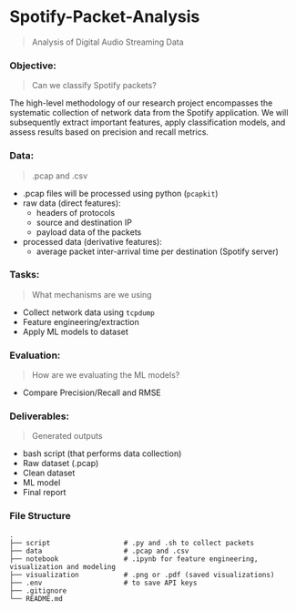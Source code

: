 # Spotify-Packet-Analysis
> Analysis of Digital Audio Streaming Data

### Objective:
> Can we classify Spotify packets?

The high-level methodology of our research project encompasses the systematic collection of network data from the Spotify application. We will subsequently extract important features, apply classification models, and assess results based on precision and recall metrics.

### Data:
> .pcap and .csv
- .pcap files will be processed using python (`pcapkit`)
- raw data (direct features):
    - headers of protocols
    - source and destination IP
    - payload data of the packets
- processed data (derivative features):
    - average packet inter-arrival time per destination (Spotify server)

### Tasks:
> What mechanisms are we using
- Collect network data using `tcpdump`
- Feature engineering/extraction
- Apply ML models to dataset

### Evaluation:
> How are we evaluating the ML models?
- Compare Precision/Recall and RMSE

### Deliverables:
> Generated outputs
- bash script (that performs data collection)
- Raw dataset (.pcap)
- Clean dataset
- ML model
- Final report

### File Structure
    .
    ├── script                  # .py and .sh to collect packets
    ├── data                    # .pcap and .csv
    ├── notebook                # .ipynb for feature engineering, visualization and modeling
    ├── visualization           # .png or .pdf (saved visualizations)
    ├── .env                    # to save API keys
    ├── .gitignore
    └── README.md